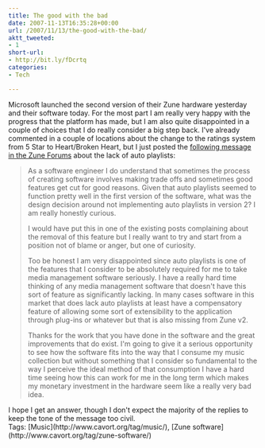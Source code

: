 ```yaml
---
title: The good with the bad
date: 2007-11-13T16:35:28+00:00
url: /2007/11/13/the-good-with-the-bad/
aktt_tweeted:
- 1
short-url:
- http://bit.ly/fDcrtq
categories:
- Tech

---
```

<div class='microid-mailto+http:sha1:cad9ba3e3155e02e54660767280476ffa8fb31e3'>

Microsoft launched the second version of their Zune hardware yesterday and their software today. For the most part I am really very happy with the progress that the platform has made, but I am also quite disappointed in a couple of choices that I do really consider a big step back. I've already commented in a couple of locations about the change to the ratings system from 5 Star to Heart/Broken Heart, but I just posted the [following message in the Zune Forums](http://forums.zune.net/944/ShowPost.aspx#944) about the lack of auto playlists:
<blockquote>

As a software engineer I do understand that sometimes the process of creating software involves making trade offs and sometimes good features get cut for good reasons. Given that auto playlists seemed to function pretty well in the first version of the software, what was the design decision around not implementing auto playlists in version 2? I am really honestly curious.

I would have put this in one of the existing posts complaining about the removal of this feature but I really want to try and start from a position not of blame or anger, but one of curiosity.

Too be honest I am very disappointed since auto playlists is one of the features that I consider to be absolutely required for me to take media management software seriously. I have a really hard time thinking of any media management software that doesn't have this sort of feature as significantly lacking. In many cases software in this market that does lack auto playlists at least have a compensatory feature of allowing some sort of extensibility to the application through plug-ins or whatever but that is also missing from Zune v2.

Thanks for the work that you have done in the software and the great improvements that do exist. I'm going to give it a serious opportunity to see how the software fits into the way that I consume my music collection but without something that I consider so fundamental to the way I perceive the ideal method of that consumption I have a hard time seeing how this can work for me in the long term which makes my monetary investment in the hardware seem like a really very bad idea.

</blockquote>
I hope I get an answer, though I don't expect the majority of the replies to keep the tone of the message too civil.

</div>

<div class="st-post-tags">
Tags: [Music](http://www.cavort.org/tag/music/), [Zune software](http://www.cavort.org/tag/zune-software/)<br />
</div>